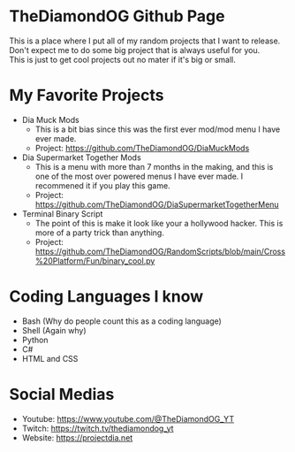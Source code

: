 # TheDiamondOG Github Page

This is a place where I put all of my random projects that I want to release.\
Don't expect me to do some big project that is always useful for you.\
This is just to get cool projects out no mater if it's big or small.

# My Favorite Projects
- Dia Muck Mods
  - This is a bit bias since this was the first ever mod/mod menu I have ever made.
  - Project: https://github.com/TheDiamondOG/DiaMuckMods
- Dia Supermarket Together Mods
  - This is a menu with more than 7 months in the making, and this is one of the most over powered menus I have ever made. I recommened it if you play this game.
  - Project: https://github.com/TheDiamondOG/DiaSupermarketTogetherMenu
- Terminal Binary Script
  - The point of this is make it look like your a hollywood hacker. This is more of a party trick than anything.
  - Project: https://github.com/TheDiamondOG/RandomScripts/blob/main/Cross%20Platform/Fun/binary_cool.py
 
# Coding Languages I know
- Bash (Why do people count this as a coding language)
- Shell (Again why)
- Python
- C#
- HTML and CSS

# Social Medias
- Youtube: https://www.youtube.com/@TheDiamondOG_YT
- Twitch: https://twitch.tv/thediamondog_yt
- Website: https://projectdia.net
